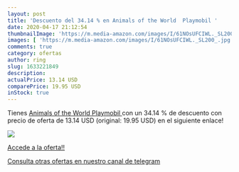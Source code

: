 ```yaml
---
layout: post
title: 'Descuento del 34.14 % en Animals of the World  Playmobil '
date: 2020-04-17 21:12:54
thumbnailImage: 'https://m.media-amazon.com/images/I/61NOsUFCIWL._SL200_.jpg'
images: [ 'https://m.media-amazon.com/images/I/61NOsUFCIWL._SL200_.jpg' ]
comments: true
category: ofertas
author: ring
slug: 1633221849
description:
actualPrice: 13.14 USD
comparePrice: 19.95 USD
inStock: true
---
```


Tienes [Animals of the World  Playmobil ](https://www.amazon.com/dp/1633221849/?tag=redken08-20) con un 34.14 % de descuento con precio de oferta de 13.14 USD (original: 19.95 USD) en el siguiente enlace!

[![](https://m.media-amazon.com/images/I/61NOsUFCIWL._SL200_.jpg)](https://www.amazon.com/dp/1633221849/?tag=redken08-20)

[Accede a la oferta!!](https://www.amazon.com/dp/1633221849/?tag=redken08-20)

[Consulta otras ofertas en nuestro canal de telegram](https://t.me/s/ofertas25)
